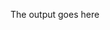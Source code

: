 <!-- [[[cog
import subprocess

import cog
# result
result=subprocess.run(["../quickemu", "--help"], capture_output=True, text=True)
help=result.stdout
debug=result.stderr
#print("stdout:", result.stdout)
#print("stderr:", result.stderr)
cog.out(f"```\n{help}\n```\n\n")
#cog.out(f"\n{help}\n\n")
#--------\n#DBG {debug}")
]]] -->

The output goes here

<!-- [[[end]]] -->
